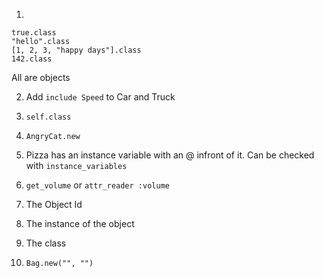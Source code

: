 1.
```
true.class
"hello".class
[1, 2, 3, "happy days"].class
142.class
```
All are objects


2. Add ```include Speed``` to Car and Truck

3. ```self.class```

4. ```AngryCat.new```

5.  Pizza has an instance variable with an @ infront of it. Can be checked with
```instance_variables```

6. ```get_volume``` or ```attr_reader :volume```

7. The Object Id

8. The instance of the object

9. The class

10. ```Bag.new("", "")```
